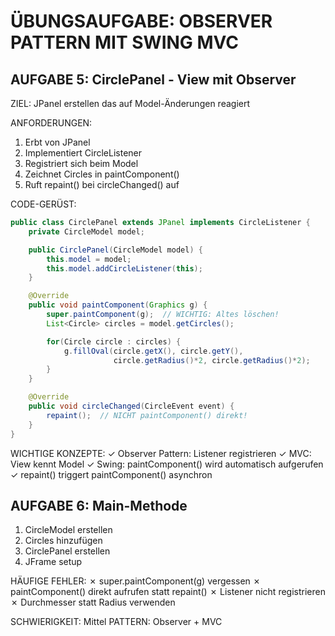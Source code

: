 ÜBUNGSAUFGABE: OBSERVER PATTERN MIT SWING MVC
=============================================

AUFGABE 5: CirclePanel - View mit Observer
-------------------------------------------
ZIEL: JPanel erstellen das auf Model-Änderungen reagiert

ANFORDERUNGEN:
1. Erbt von JPanel
2. Implementiert CircleListener
3. Registriert sich beim Model
4. Zeichnet Circles in paintComponent()
5. Ruft repaint() bei circleChanged() auf

CODE-GERÜST:
```java
public class CirclePanel extends JPanel implements CircleListener {
    private CircleModel model;

    public CirclePanel(CircleModel model) {
        this.model = model;
        this.model.addCircleListener(this);
    }

    @Override
    public void paintComponent(Graphics g) {
        super.paintComponent(g);  // WICHTIG: Altes löschen!
        List<Circle> circles = model.getCircles();

        for(Circle circle : circles) {
            g.fillOval(circle.getX(), circle.getY(),
                       circle.getRadius()*2, circle.getRadius()*2);
        }
    }

    @Override
    public void circleChanged(CircleEvent event) {
        repaint();  // NICHT paintComponent() direkt!
    }
}
```

WICHTIGE KONZEPTE:
✓ Observer Pattern: Listener registrieren
✓ MVC: View kennt Model
✓ Swing: paintComponent() wird automatisch aufgerufen
✓ repaint() triggert paintComponent() asynchron

AUFGABE 6: Main-Methode
-----------------------
1. CircleModel erstellen
2. Circles hinzufügen
3. CirclePanel erstellen
4. JFrame setup

HÄUFIGE FEHLER:
✗ super.paintComponent(g) vergessen
✗ paintComponent() direkt aufrufen statt repaint()
✗ Listener nicht registrieren
✗ Durchmesser statt Radius verwenden

SCHWIERIGKEIT: Mittel
PATTERN: Observer + MVC
